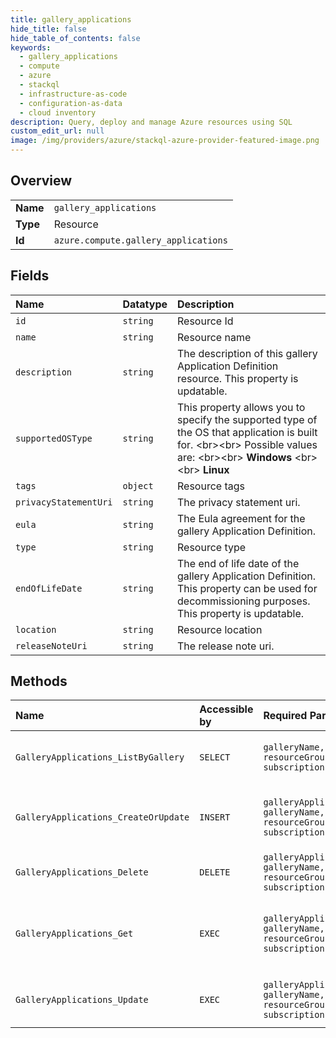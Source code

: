 ```yaml
---
title: gallery_applications
hide_title: false
hide_table_of_contents: false
keywords:
  - gallery_applications
  - compute
  - azure    
  - stackql
  - infrastructure-as-code
  - configuration-as-data
  - cloud inventory
description: Query, deploy and manage Azure resources using SQL
custom_edit_url: null
image: /img/providers/azure/stackql-azure-provider-featured-image.png
---
```

  
    

## Overview
<table><tbody>
<tr><td><b>Name</b></td><td><code>gallery_applications</code></td></tr>
<tr><td><b>Type</b></td><td>Resource</td></tr>
<tr><td><b>Id</b></td><td><code>azure.compute.gallery_applications</code></td></tr>
</tbody></table>

## Fields
| Name | Datatype | Description |
|:-----|:---------|:------------|
| `id` | `string` | Resource Id |
| `name` | `string` | Resource name |
| `description` | `string` | The description of this gallery Application Definition resource. This property is updatable. |
| `supportedOSType` | `string` | This property allows you to specify the supported type of the OS that application is built for. &lt;br&gt;&lt;br&gt; Possible values are: &lt;br&gt;&lt;br&gt; **Windows** &lt;br&gt;&lt;br&gt; **Linux** |
| `tags` | `object` | Resource tags |
| `privacyStatementUri` | `string` | The privacy statement uri. |
| `eula` | `string` | The Eula agreement for the gallery Application Definition. |
| `type` | `string` | Resource type |
| `endOfLifeDate` | `string` | The end of life date of the gallery Application Definition. This property can be used for decommissioning purposes. This property is updatable. |
| `location` | `string` | Resource location |
| `releaseNoteUri` | `string` | The release note uri. |
## Methods
| Name | Accessible by | Required Params | Description |
|:-----|:--------------|:----------------|:------------|
| `GalleryApplications_ListByGallery` | `SELECT` | `galleryName, resourceGroupName, subscriptionId` | List gallery Application Definitions in a gallery. |
| `GalleryApplications_CreateOrUpdate` | `INSERT` | `galleryApplicationName, galleryName, resourceGroupName, subscriptionId` | Create or update a gallery Application Definition. |
| `GalleryApplications_Delete` | `DELETE` | `galleryApplicationName, galleryName, resourceGroupName, subscriptionId` | Delete a gallery Application. |
| `GalleryApplications_Get` | `EXEC` | `galleryApplicationName, galleryName, resourceGroupName, subscriptionId` | Retrieves information about a gallery Application Definition. |
| `GalleryApplications_Update` | `EXEC` | `galleryApplicationName, galleryName, resourceGroupName, subscriptionId` | Update a gallery Application Definition. |
